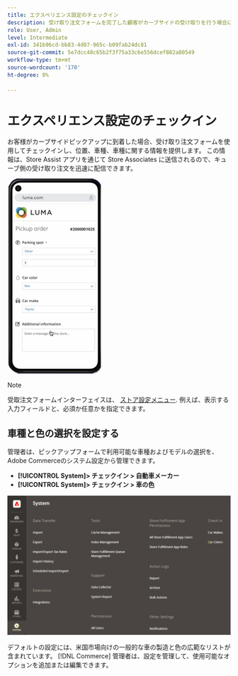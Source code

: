 ```yaml
---
title: エクスペリエンス設定のチェックイン
description: 受け取り注文フォームを完了した顧客がカーブサイドの受け取りを行う場合に、カーメーカーとモデルの選択を設定します。
role: User, Admin
level: Intermediate
exl-id: 341b96cd-bb83-4d07-965c-b09fab24dc81
source-git-commit: 5e7dcc48c65b2f3f75a33c6e556dcef882a80549
workflow-type: tm+mt
source-wordcount: '170'
ht-degree: 0%

---
```


# エクスペリエンス設定のチェックイン

お客様がカーブサイドピックアップに到着した場合、受け取り注文フォームを使用してチェックインし、位置、車種、車種に関する情報を提供します。 この情報は、Store Assist アプリを通じて Store Associates に送信されるので、キューブ側の受け取り注文を迅速に配信できます。

![[!DNL Check-In Experience Car Make] および [!DNL Model] カーブサイドピックアップの設定](assets/checkin-system-settings-car-options.png)

>[!NOTE]
>
>受取注文フォームインターフェイスは、 [ストア設定メニュー](merchant-store-configuration.md#configure-check-in-experience-interface-options). 例えば、表示する入力フィールドと、必須か任意かを指定できます。


## 車種と色の選択を設定する

管理者は、ピックアップフォームで利用可能な車種およびモデルの選択を、Adobe Commerceのシステム設定から管理できます。

- **[!UICONTROL System]> チェックイン > 自動車メーカー**
- **[!UICONTROL System]> チェックイン > 車の色**

![[!DNL Check-In Experience system configuration for curbside pickup]](assets/check-in-experience-system-config.png)

デフォルトの設定には、米国市場向けの一般的な車の製造と色の広範なリストが含まれています。 [!DNL Commerce] 管理者は、設定を管理して、使用可能なオプションを追加または編集できます。
